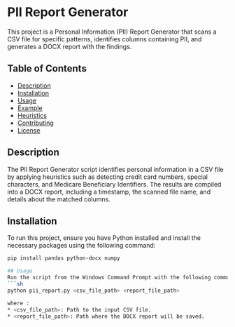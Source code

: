 # PII Report Generator

This project is a Personal Information (PII) Report Generator that scans a CSV file for specific patterns, identifies columns containing PII, and generates a DOCX report with the findings.

## Table of Contents
- [Description](#description)
- [Installation](#installation)
- [Usage](#usage)
- [Example](#example)
- [Heuristics](#heuristics)
- [Contributing](#contributing)
- [License](#license)

## Description
The PII Report Generator script identifies personal information in a CSV file by applying heuristics such as detecting credit card numbers, special characters, and Medicare Beneficiary Identifiers. The results are compiled into a DOCX report, including a timestamp, the scanned file name, and details about the matched columns.

## Installation
To run this project, ensure you have Python installed and install the necessary packages using the following command:
```sh
pip install pandas python-docx numpy

## Usage
Run the script from the Windows Command Prompt with the following command:
```sh
python pii_report.py <csv_file_path> <report_file_path>

where :
* <csv_file_path>: Path to the input CSV file.
* <report_file_path>: Path where the DOCX report will be saved.
